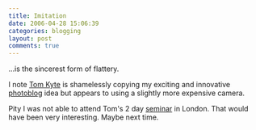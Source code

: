 ```yaml
---
title: Imitation
date: 2006-04-28 15:06:39
categories: blogging
layout: post
comments: true
---
```

...is the sincerest form of flattery.

I note [Tom Kyte](http://tkyte.blogspot.com/2006/04/around-london.html)
is shamelessly copying my exciting and innovative
[photoblog](http://www.nbrightside.com/blog/2006/04/18/birth-of-a-photo-blog/)
idea but appears to using a slightly more expensive camera.

Pity I was not able to attend Tom's 2 day
[seminar](http://education.oracle.com/pls/web_prod-plq-dad/show_desc.redirect?redir_type=3&p_org_id=28&lang=US)
in London. That would have been very interesting. Maybe next time.
